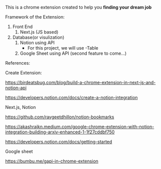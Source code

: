This is a chrome extension created to help you **finding your dream job**

Framework of the Extension:

1. Front End
   1. Next.js (JS based)
2. Database(or visulization)
   1. Notion using API
      - For this project, we will use -Table
   2. Google Sheet using API (second feature to come...)









References: 

Create Extension:

https://birdeatsbug.com/blog/build-a-chrome-extension-in-next-js-and-notion-api

https://developers.notion.com/docs/create-a-notion-integration

Next.js, Notion

https://github.com/ravgeetdhillon/notion-bookmarks

https://akashrajkn.medium.com/google-chrome-extension-with-notion-integration-building-arxiv-enhanced-1-1f27cddbf750

https://developers.notion.com/docs/getting-started

Google sheet

https://bumbu.me/gapi-in-chrome-extension